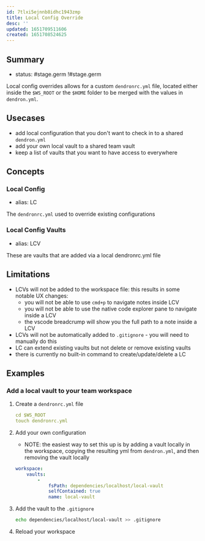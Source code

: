 ```yaml
---
id: 7tlxi5ejnnb8idhc1943zmp
title: Local Config Override
desc: ''
updated: 1651709511606
created: 1651708524625
---
```


## Summary
- status: #stage.germ
!#stage.germ

Local config overrides allows for a custom `dendronrc.yml` file, located either inside the `$WS_ROOT` or the `$HOME` folder to be merged with the values in `dendron.yml`.

## Usecases
- add local configuration that you don't want to check in to a shared `dendron.yml`
- add your own local vault to a shared team vault 
- keep a list of vaults that you want to have access to everywhere

## Concepts

### Local Config
- alias: LC

The `dendronrc.yml` used to override existing configurations

### Local Config Vaults 
- alias: LCV

These are vaults that are added via a local dendronrc.yml file

## Limitations
- LCVs will not be added to the workspace file: this results in some notable UX changes:
    - you will not be able to use `cmd+p` to navigate notes inside LCV
    - you will not be able to use the native code explorer pane to navigate inside a LCV
    - the vscode breadcrump will show you the full path to a note inside a LCV
- LCVs will not be automatically added to `.gitignore` - you will need to manually do this
- LC can extend existing vaults but not delete or remove existing vaults
- there is currently no built-in command to create/update/delete a LC 

## Examples

### Add a local vault to your team workspace
1. Create a `dendronrc.yml` file
    ```yml
    cd $WS_ROOT
    touch dendronrc.yml
    ```
1. Add your own configuration 
    - NOTE: the easiest way to set this up is by adding a vault locally in the workspace, copying the resulting yml from `dendron.yml`, and then removing the vault locally
    ```yml
    workspace:
        vaults:
            -
                fsPath: dependencies/localhost/local-vault
                selfContained: true
                name: local-vault
    ```
1. Add the vault to the `.gitignore`
    ```sh
    echo dependencies/localhost/local-vault >> .gitignore
    ```

1. Reload your workspace